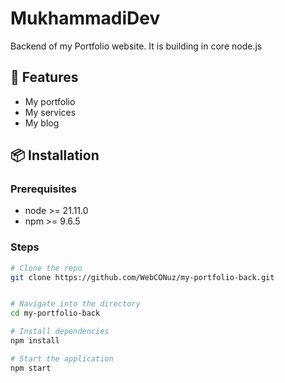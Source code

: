 # MukhammadiDev

Backend of my Portfolio website. It is building in core node.js

## 🚀 Features

- My portfolio
- My services
- My blog

## 📦 Installation

### Prerequisites

- node >= 21.11.0
- npm >= 9.6.5

### Steps

```sh
# Clone the repo
git clone https://github.com/WebCONuz/my-portfolio-back.git


# Navigate into the directory
cd my-portfolio-back

# Install dependencies
npm install

# Start the application
npm start
```
